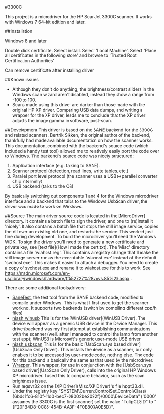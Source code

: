 #3300C

This project is a microdriver for the HP ScanJet 3300C scanner. It works with Windows 7 64-bit edition and later.

##Installation

Windows 8 and later:

Double click certificate.
Select install.
Select 'Local Machine'.
Select 'Place all certificates in the following store' and browse to 'Trusted Root Certification Authorities'

Can remove certificate after installing driver.


##Known issues
* Although they don't do anything, the brightness/contrast sliders in the Windows scan wizard aren't disabled, instead they show a range from -100 to 100.
* Scans made using this driver are darker than those made with the original HP XP driver. Comparing USB data dumps, and writing a wrapper for the XP driver, leads me to conclude that the XP driver adjusts the image gamma in software, post-scan.

##Development
This driver is based on the SANE backend for the 3300C and related scanners. Bertrik Sikken, the original author of the backend, thankfully had made available documentation on how the scanner works.
This documentation, combined with the backend's source code (which included a handy test tool) allowed me to relatively easily port the code over to Windows.
The backend's source code was nicely structured:

1. Application interface (e.g. talking to SANE).
1. Scanner protocol (detection, read lines, write tables, etc.)
1. Parallel port level protocol (the scanner uses a USB<->parallel converter chip internally)
1. USB backend (talks to the OS)

By basically switching out components 1 and 4 for the Windows microdriver interface and a backend that talks to the Windows UsbScan driver, the driver was made to work on Windows.

##Source
The main driver source code is located in the [MicroDriver] directory. It contains a batch file to sign the driver, and one to (re)install it 'nicely'. It also contains a batch file that stops the still image service, copies the dll over an existing old one, and restarts the service. This worked just fine during development.
To build the microdriver you'll need the Windows WDK. To sign the driver you'll need to generate a new certificate and private key, see [text file](How I made the cert.txt).
The 'Misc' directory contains a file 'wiahost.reg'. This contains a registry change that'll make the still image server run as the executable 'wiahost.exe' instead of the default 'svchost.exe'. This makes it easier to attach a debugger. You need to create a copy of svchost.exe and rename it to wiahost.exe for this to work. See https://msdn.microsoft.com/en-us/library/windows/hardware/ff552727%28v=vs.85%29.aspx .

There are some additional tools/drivers:

* [SaneTest](SaneTest), the test tool from the SANE backend code, modified to compile under Windows. This is what I first used to get the scanner working. It supports two backends (switch by compiling different cpp/h files):
 * [niash_winusb](SaneTest/SaneTest/niash_winusb.cpp) This is for the [WinUSB driver](WinUSB Driver). The device will appear as a generic USB device in the Device Manager. This driver/backend was my first attempt at establishing communications with the scanner (well, after I managed to control the lamp from another test app); WinUSB is Microsoft's generic user-mode USB driver.
 * [niash_usbscan](SaneTest/SaneTest/niash_usbscan.cpp) This is for the basic [UsbScan.sys based driver](UsbScan Only Driver). This installs the device as a scanner, but only enables it to be accessed by user-mode code, nothing else. The code for this backend is basically the same as that used by the microdriver.
* [Wrapper](Wrapper). This wrapper, for use in conjunction with the [UsbScan.sys based driver](UsbScan Only Driver), calls into the original HP Windows XP microdriver. I used this to compare behavior, such as the scan brightness issue.
 * Run regsvr32 on the [XP Driver](Misc/XP Driver)'s file hpgt33.dll.
 * Under the registry key "SYSTEM\\CurrentControlSet\\Control\\Class\\{6bdd1fc6-810f-11d0-bec7-08002be2092f}\\0000\\DeviceData" ('0000' assumes the 3300C is the first scanner) set the value "TulipCLSID" to "{F20FB4D8-0C85-454B-AA3F-4F0E803A0E5D}".